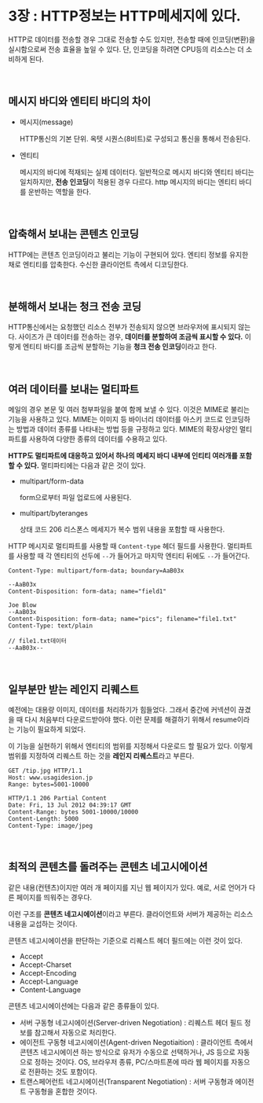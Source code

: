 # 3장 : HTTP정보는 HTTP메세지에 있다.

HTTP로 데이터를 전송할 경우 그대로 전송할 수도 있지만, 전송할 때에 인코딩(변환)을 실시함으로써 전송 효율을 높일 수 있다. 단, 인코딩을 하려면 CPU등의 리소스는 더 소비하게 된다.

<br />

## 메시지 바디와 엔티티 바디의 차이

- 메시지(message)

  HTTP통신의 기본 단위. 옥텟 시퀀스(8비트)로 구성되고 통신을 통해서 전송된다.

- 엔티티

  메시지의 바디에 적재되는 실제 데이터다. 일반적으로 메시지 바디와 엔티티 바디는 일치하지만, **전송 인코딩**이 적용된 경우 다르다.
  http 메시지의 바디는 엔티티 바디를 운반하는 역할을 한다.

<br />

## 압축해서 보내는 콘텐츠 인코딩

HTTP에는 콘텐츠 인코딩이라고 불리는 기능이 구현되어 있다. 엔티티 정보를 유지한 채로 엔티티를 압축한다. 수신한 클라이언트 측에서 디코딩한다.

<br />

## 분해해서 보내는 청크 전송 코딩

HTTP통신에서는 요청했던 리소스 전부가 전송되지 않으면 브라우저에 표시되지 않는다.
사이즈가 큰 데이터를 전송하는 경우, **데이터를 분할하여 조금씩 표시할 수 있다.**
이렇게 엔티티 바디를 조금씩 분할하는 기능을 **청크 전송 인코딩**이라고 한다.

<br />

## 여러 데이터를 보내는 멀티파트

메일의 경우 본문 및 여러 첨부파일을 붙여 함께 보낼 수 있다. 이것은 MIME로 불리는 기능을 사용하고 있다. MIME는 이미지 등 바이너리 데이터를 아스키 코드로 인코딩하는 방법과 데이터 종류를 나타내는 방법 등을 규정하고 있다. MIME의 확장사양인 멀티파트를 사용하여 다양한 종류의 데이터를 수용하고 있다.

**HTTP도 멀티파트에 대응하고 있어서 하나의 메세지 바디 내부에 인티티 여러개를 포함할 수 있다.** 멀티파티에는 다음과 같은 것이 있다.

- multipart/form-data

  form으로부터 파일 업로드에 사용된다.

- multipart/byteranges

  상태 코드 206 리스폰스 메세지가 복수 범위 내용을 포함할 때 사용한다.

HTTP 메시지로 멀티파트를 사용할 때 `Content-type` 헤더 필드를 사용한다. 멀티파트를 사용할 때 각 엔티티의 선두에 `--`가 들어가고 마지막 엔티티 뒤에도 `--`가 들어간다.

```http
Content-Type: multipart/form-data; boundary=AaB03x

--AaB03x
Content-Disposition: form-data; name="field1"

Joe Blow
--AaB03x
Content-Disposition: form-data; name="pics"; filename="file1.txt"
Content-Type: text/plain

// file1.txt데이터
--AaB03x--
```

<br />

## 일부분만 받는 레인지 리퀘스트

예전에는 대용량 이미지, 데이터를 처리하기가 힘들었다. 그래서 중간에 커넥션이 끊겼을 때 다시 처음부터 다운로드받아야 했다. 이런 문제를 해결하기 위해서 resume이라는 기능이 필요하게 되었다.

이 기능을 실현하기 위해서 엔티티의 범위를 지정해서 다운로드 할 필요가 있다. 이렇게 범위를 지정하여 리퀘스트 하는 것을 **레인지 리퀘스트**라고 부른다.

```http
GET /tip.jpg HTTP/1.1
Host: www.usagidesion.jp
Range: bytes=5001-10000
```

```http
HTTP/1.1 206 Partial Content
Date: Fri, 13 Jul 2012 04:39:17 GMT
Content-Range: bytes 5001-10000/10000
Content-Length: 5000
Content-Type: image/jpeg
```

<br />

## 최적의 콘텐츠를 돌려주는 콘텐츠 네고시에이션

같은 내용(컨텐츠)이지만 여러 개 페이지를 지닌 웹 페이지가 있다. 예로, 서로 언어가 다른 페이지를 띄워주는 경우다.

이런 구조를 **콘텐츠 네고시에이션**이라고 부른다. 클라이언트와 서버가 제공하는 리소스 내용을 교섭하는 것이다.

콘텐츠 네고시에이션을 판단하는 기준으로 리퀘스트 헤더 필드에는 이런 것이 있다.

- Accept
- Accept-Charset
- Accept-Encoding
- Accept-Language
- Content-Language

콘텐츠 네고시에이션에는 다음과 같은 종류들이 있다.

- 서버 구동형 네고시에이션(Server-driven Negotiation) : 리퀘스트 헤더 필드 정보를 참고해서 자동으로 처리한다.
- 에이전트 구동형 네고시에이션(Agent-driven Negotiaition) : 클라이언트 측에서 콘텐츠 네고시에이션 하는 방식으로 유저가 수동으로 선택하거나, JS 등으로 자동으로 정하는 것이다. OS, 브라우저 종류, PC/스마트폰에 따라 웹 페이지를 자동으로 전환하는 것도 포함이다.
- 트랜스페어런트 네고시에이션(Transparent Negotiation) : 서버 구동형과 에이전트 구동형을 혼합한 것이다.

